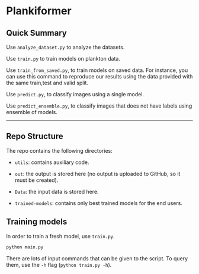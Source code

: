 # Plankiformer

## Quick Summary

Use `analyze_dataset.py` to analyze the datasets.

Use `train.py` to train models on plankton data.

Use `train_from_saved.py`, to train models on saved data. For instance, you can use this command to reproduce our results using the data provided with the same train,test and valid split.

Use `predict.py`, to classify images using a single model.

Use `predict_ensemble.py`, to classify images that does not have labels using ensemble of models. 

---

## Repo Structure

The repo contains the following directories:

- `utils`: contains auxiliary code.

- `out`: the output is stored here (no output is uploaded to GitHub, so it must be created).

- `Data`: the input data is stored here.

- `trained-models`: contains only best trained models for the end users.


## Training models

In order to train a fresh model, use `train.py`. 

```python
python main.py
```
There are lots of input commands that can be given to the script. To query them, use the `-h` flag (`python train.py -h`). 
